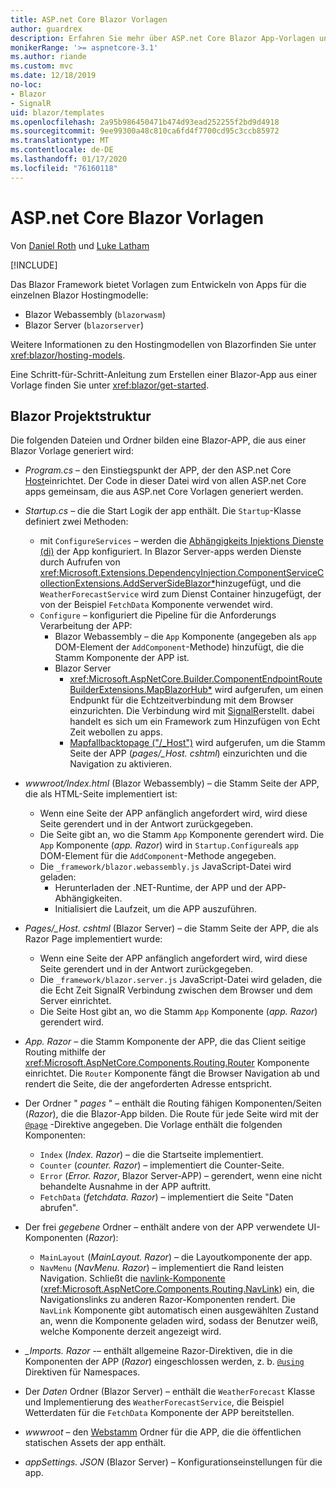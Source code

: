 ```yaml
---
title: ASP.net Core Blazor Vorlagen
author: guardrex
description: Erfahren Sie mehr über ASP.net Core Blazor App-Vorlagen und Blazor Projektstruktur.
monikerRange: '>= aspnetcore-3.1'
ms.author: riande
ms.custom: mvc
ms.date: 12/18/2019
no-loc:
- Blazor
- SignalR
uid: blazor/templates
ms.openlocfilehash: 2a95b986450471b474d93ead252255f2bd9d4918
ms.sourcegitcommit: 9ee99300a48c810ca6fd4f7700cd95c3ccb85972
ms.translationtype: MT
ms.contentlocale: de-DE
ms.lasthandoff: 01/17/2020
ms.locfileid: "76160118"
---
```

# <a name="aspnet-core-opno-locblazor-templates"></a>ASP.net Core Blazor Vorlagen

Von [Daniel Roth](https://github.com/danroth27) und [Luke Latham](https://github.com/guardrex)

[!INCLUDE[](~/includes/blazorwasm-preview-notice.md)]

Das Blazor Framework bietet Vorlagen zum Entwickeln von Apps für die einzelnen Blazor Hostingmodelle:

* Blazor Webassembly (`blazorwasm`)
* Blazor Server (`blazorserver`)

Weitere Informationen zu den Hostingmodellen von Blazorfinden Sie unter <xref:blazor/hosting-models>.

Eine Schritt-für-Schritt-Anleitung zum Erstellen einer Blazor-App aus einer Vorlage finden Sie unter <xref:blazor/get-started>.

## <a name="opno-locblazor-project-structure"></a>Blazor Projektstruktur

Die folgenden Dateien und Ordner bilden eine Blazor-APP, die aus einer Blazor Vorlage generiert wird:

* *Program.cs* &ndash; den Einstiegspunkt der APP, der den ASP.net Core [Host](xref:fundamentals/host/generic-host)einrichtet. Der Code in dieser Datei wird von allen ASP.net Core apps gemeinsam, die aus ASP.net Core Vorlagen generiert werden.

* *Startup.cs* &ndash; die die Start Logik der app enthält. Die `Startup`-Klasse definiert zwei Methoden:

  * mit `ConfigureServices` &ndash; werden die [Abhängigkeits Injektions Dienste (di)](xref:fundamentals/dependency-injection) der App konfiguriert. In Blazor Server-apps werden Dienste durch Aufrufen von <xref:Microsoft.Extensions.DependencyInjection.ComponentServiceCollectionExtensions.AddServerSideBlazor*>hinzugefügt, und die `WeatherForecastService` wird zum Dienst Container hinzugefügt, der von der Beispiel `FetchData` Komponente verwendet wird.
  * `Configure` &ndash; konfiguriert die Pipeline für die Anforderungs Verarbeitung der APP:
    * Blazor Webassembly &ndash; die `App` Komponente (angegeben als `app` DOM-Element der `AddComponent`-Methode) hinzufügt, die die Stamm Komponente der APP ist.
    * Blazor Server
      * <xref:Microsoft.AspNetCore.Builder.ComponentEndpointRouteBuilderExtensions.MapBlazorHub*> wird aufgerufen, um einen Endpunkt für die Echtzeitverbindung mit dem Browser einzurichten. Die Verbindung wird mit [SignalR](xref:signalr/introduction)erstellt. dabei handelt es sich um ein Framework zum Hinzufügen von Echt Zeit webollen zu apps.
      * [Mapfallbacktopage ("/_Host")](xref:Microsoft.AspNetCore.Builder.RazorPagesEndpointRouteBuilderExtensions.MapFallbackToPage*) wird aufgerufen, um die Stamm Seite der APP (*pages/_Host. cshtml*) einzurichten und die Navigation zu aktivieren.

* *wwwroot/Index.html* (Blazor Webassembly) &ndash; die Stamm Seite der APP, die als HTML-Seite implementiert ist:
  * Wenn eine Seite der APP anfänglich angefordert wird, wird diese Seite gerendert und in der Antwort zurückgegeben.
  * Die Seite gibt an, wo die Stamm `App` Komponente gerendert wird. Die `App` Komponente (*app. Razor*) wird in `Startup.Configure`als `app` DOM-Element für die `AddComponent`-Methode angegeben.
  * Die `_framework/blazor.webassembly.js` JavaScript-Datei wird geladen:
    * Herunterladen der .NET-Runtime, der APP und der APP-Abhängigkeiten.
    * Initialisiert die Laufzeit, um die APP auszuführen.

* *Pages/_Host. cshtml* (Blazor Server) &ndash; die Stamm Seite der APP, die als Razor Page implementiert wurde:
  * Wenn eine Seite der APP anfänglich angefordert wird, wird diese Seite gerendert und in der Antwort zurückgegeben.
  * Die `_framework/blazor.server.js` JavaScript-Datei wird geladen, die die Echt Zeit SignalR Verbindung zwischen dem Browser und dem Server einrichtet.
  * Die Seite Host gibt an, wo die Stamm `App` Komponente (*app. Razor*) gerendert wird.

* *App. Razor* &ndash; die Stamm Komponente der APP, die das Client seitige Routing mithilfe der <xref:Microsoft.AspNetCore.Components.Routing.Router> Komponente einrichtet. Die `Router` Komponente fängt die Browser Navigation ab und rendert die Seite, die der angeforderten Adresse entspricht.

* Der Ordner " *pages* " &ndash; enthält die Routing fähigen Komponenten/Seiten (*Razor*), die die Blazor-App bilden. Die Route für jede Seite wird mit der [`@page`](xref:mvc/views/razor#page) -Direktive angegeben. Die Vorlage enthält die folgenden Komponenten:
  * `Index` (*Index. Razor*) &ndash; die die Startseite implementiert.
  * `Counter` (*counter. Razor*) &ndash; implementiert die Counter-Seite.
  * `Error` (*Error. Razor*, Blazor Server-APP) &ndash; gerendert, wenn eine nicht behandelte Ausnahme in der APP auftritt.
  * `FetchData` (*fetchdata. Razor*) &ndash; implementiert die Seite "Daten abrufen".

* Der frei *gegebene* Ordner &ndash; enthält andere von der APP verwendete UI-Komponenten (*Razor*):
  * `MainLayout` (*MainLayout. Razor*) &ndash; die Layoutkomponente der app.
  * `NavMenu` (*NavMenu. Razor*) &ndash; implementiert die Rand leisten Navigation. Schließt die [navlink-Komponente](xref:blazor/routing#navlink-component) (<xref:Microsoft.AspNetCore.Components.Routing.NavLink>) ein, die Navigationslinks zu anderen Razor-Komponenten rendert. Die `NavLink` Komponente gibt automatisch einen ausgewählten Zustand an, wenn die Komponente geladen wird, sodass der Benutzer weiß, welche Komponente derzeit angezeigt wird.

* *_Imports. Razor* -&ndash; enthält allgemeine Razor-Direktiven, die in die Komponenten der APP (*Razor*) eingeschlossen werden, z. b. [`@using`](xref:mvc/views/razor#using) Direktiven für Namespaces.

* Der *Daten* Ordner (Blazor Server) &ndash; enthält die `WeatherForecast` Klasse und Implementierung des `WeatherForecastService`, die Beispiel Wetterdaten für die `FetchData` Komponente der APP bereitstellen.

* *wwwroot* &ndash; den [Webstamm](xref:fundamentals/index#web-root) Ordner für die APP, die die öffentlichen statischen Assets der app enthält.

* *appSettings. JSON* (Blazor Server) &ndash; Konfigurationseinstellungen für die app.
